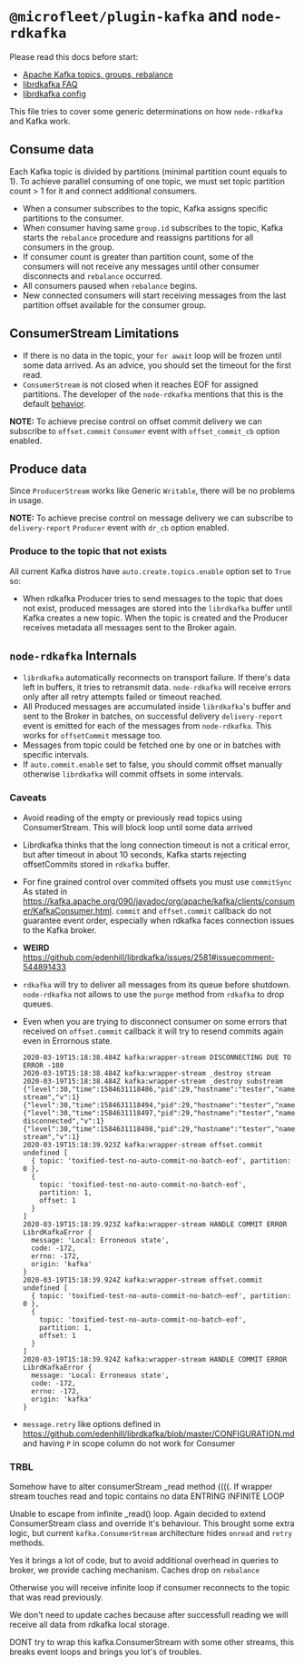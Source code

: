 # `@microfleet/plugin-kafka` and `node-rdkafka`
Please read this docs before start:
* [Apache Kafka topics, groups, rebalance](https://medium.com/streamthoughts/apache-kafka-rebalance-protocol-or-the-magic-behind-your-streams-applications-e94baf68e4f2)
* [librdkafka FAQ](https://github.com/edenhill/librdkafka/wiki/FAQ)
* [librdkafka config](https://github.com/edenhill/librdkafka/blob/v1.2.2/CONFIGURATION.md)

This file tries to cover some generic determinations on how `node-rdkafka` and Kafka work.

## Consume data
Each Kafka topic is divided by partitions (minimal partition count equals to 1).
To achieve parallel consuming of one topic, we must set topic partition count > 1 for it and connect additional consumers.

* When a consumer subscribes to the topic, Kafka assigns specific partitions to the consumer.
* When consumer having same `group.id` subscribes to the topic, Kafka starts the `rebalance` procedure and reassigns partitions for all consumers in the group.
* If consumer count is greater than partition count, some of the consumers will not receive any messages until other consumer disconnects and `rebalance` occurred.
* All consumers paused when `rebalance` begins.
* New connected consumers will start receiving messages from the last partition offset available for the consumer group.

## ConsumerStream Limitations

* If there is no data in the topic, your `for await` loop will be frozen until some data arrived. As an advice, you should set the timeout for the first read.
* `ConsumerStream` is not closed when it reaches EOF for assigned partitions. The developer of the `node-rdkafka` mentions that this is the default [behavior](Blizzard/node-rdkafka#287).

**NOTE:** To achieve precise control on offset commit delivery we can subscribe to `offset.commit` `Consumer` event with `offset_commit_cb` option enabled.

## Produce data
Since `ProducerStream` works like Generic `Writable`, there will be no problems in usage.

**NOTE:** To achieve precise control on message delivery we can subscribe 
to `delivery-report` `Producer` event with `dr_cb` option enabled.

### Produce to the topic that not exists
All current Kafka distros have `auto.create.topics.enable` option set to `True` so:
* When rdkafka Producer tries to send messages to the topic that does not exist, produced messages are stored into the `librdkafka` buffer until Kafka creates a new topic. When the topic is created and the Producer receives metadata all messages sent to the Broker again.

## `node-rdkafka` Internals
* `librdkafka` automatically reconnects on transport failure. If there's data left in buffers, it tries to retransmit data. `node-rdkafka` will receive errors only after all retry attempts failed or timeout reached.
* All Produced messages are accumulated inside `librdkafka`'s buffer and sent to the Broker in batches, on successful delivery `delivery-report` event is emitted for each of the messages from `node-rdkafka`. This works for `offsetCommit` message too.
* Messages from topic could be fetched one by one or in batches with specific intervals.
* If `auto.commit.enable` set to false, you should commit offset manually otherwise `librdkafka` will commit offsets in some intervals.


### Caveats
* Avoid reading of the empty or previously read topics using ConsumerStream. This will block loop until some data arrived

* Librdkafka thinks that the long connection timeout is not a critical error, but after timeout in about 10 seconds, Kafka starts rejecting offsetCommits stored in `rdkafka` buffer.
 
* For fine grained control over commited offsets you must use `commitSync`
As stated in https://kafka.apache.org/090/javadoc/org/apache/kafka/clients/consumer/KafkaConsumer.html. `commit` and `offset.commit` callback do not guarantee event order, especially when rdkafka faces connection issues to the Kafka broker.

* **WEIRD** https://github.com/edenhill/librdkafka/issues/2581#issuecomment-544891433

* `rdkafka` will try to deliver all messages from its queue before shutdown. `node-rdkafka` not allows to use the `purge` method from `rdkafka` to drop queues.

* Even when you are trying to disconnect consumer on some errors that received on `offset.commit` callback it will try to resend commits again even in Errornous state.
    ```
    2020-03-19T15:18:38.484Z kafka:wrapper-stream DISCONNECTING DUE TO ERROR -180
    2020-03-19T15:18:38.484Z kafka:wrapper-stream _destroy stream
    2020-03-19T15:18:38.484Z kafka:wrapper-stream _destroy substream
    {"level":30,"time":1584631118486,"pid":29,"hostname":"tester","name":"tester","msg":"closed stream","v":1}
    {"level":30,"time":1584631118494,"pid":29,"hostname":"tester","name":"tester","pluginName":"kafka","connectorType":"transport","event":"close","msg":"started","v":1}
    {"level":30,"time":1584631118497,"pid":29,"hostname":"tester","name":"tester","msg":"client disconnected","v":1}
    {"level":30,"time":1584631118498,"pid":29,"hostname":"tester","name":"tester","msg":"closed stream","v":1}
    2020-03-19T15:18:39.923Z kafka:wrapper-stream offset.commit undefined [
      { topic: 'toxified-test-no-auto-commit-no-batch-eof', partition: 0 },
      {
        topic: 'toxified-test-no-auto-commit-no-batch-eof',
        partition: 1,
        offset: 1
      }
    ]
    2020-03-19T15:18:39.923Z kafka:wrapper-stream HANDLE COMMIT ERROR LibrdKafkaError {
      message: 'Local: Erroneous state',
      code: -172,
      errno: -172,
      origin: 'kafka'
    }
    2020-03-19T15:18:39.924Z kafka:wrapper-stream offset.commit undefined [
      { topic: 'toxified-test-no-auto-commit-no-batch-eof', partition: 0 },
      {
        topic: 'toxified-test-no-auto-commit-no-batch-eof',
        partition: 1,
        offset: 1
      }
    ]
    2020-03-19T15:18:39.924Z kafka:wrapper-stream HANDLE COMMIT ERROR LibrdKafkaError {
      message: 'Local: Erroneous state',
      code: -172,
      errno: -172,
      origin: 'kafka'
    }
    ```

* `message.retry` like options defined in https://github.com/edenhill/librdkafka/blob/master/CONFIGURATION.md and having `P` in scope column do not work for Consumer

### TRBL
Somehow  have to alter consumerStream _read method ((((. If wrapper stream touches read and topic contains no data ENTRING INFINITE LOOP

Unable to escape from infinite _read() loop. Again decided to extend ConsumerStream class and override it's behaviour. This brought some extra logic, but current `kafka.ConsumerStream` architecture hides `onread` and `retry` methods. 

Yes it brings a lot of code, but to avoid additional overhead in queries to broker, we provide caching mechanism.
Caches drop on `rebalance`

Otherwise you will receive infinite loop if consumer reconnects to the topic that was read previously.

We don't need to update caches because after successfull reading we will receive all data from rdkafka local storage.

DONT try to wrap this kafka.ConsumerStream with some other streams, this breaks event loops and brings you lot's of troubles.
